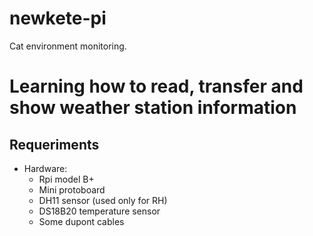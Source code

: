 # newkete-pi
Cat environment monitoring.

# Learning how to read, transfer and show weather station information
## Requeriments
* Hardware:
    * Rpi model B+
    * Mini protoboard
    * DH11 sensor (used only for RH)
    * DS18B20 temperature sensor
    * Some dupont cables
